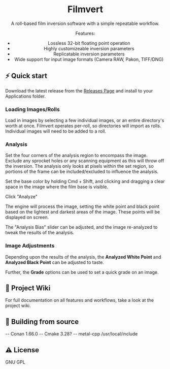 <div align="center">

<!-- Put Logo Here -->

# Filmvert

A roll-based film inversion software with a simple repeatable workflow.

Features:
- Lossless 32-bit floating point operation
- Highly customizeable inversion parameters
- Replicatable inversion parameters
- Wide support for input image formats (Camera RAW, Pakon, TIFF/DNG)

</div>

## ⚡️ Quick start
Download the latest release from the [Releases Page](https://github.com/montoyatim01/Filmvert/releases) and install to your Applications folder.

### Loading Images/Rolls
Load in images by selecting a few individual images, or an entire directory's worth at once. Filmvert operates per-roll, so directories will import as rolls. Individual images will need to be added to a roll.

### Analysis
Set the four corners of the analysis region to encompass the image. Exclude any sprocket holes or any scanning equipment as this will throw off the inversion. The analysis only looks at pixels within the set region, so portions of the frame can be included/excluded to influence the analysis.

Set the base color by holding Cmd + Shift, and clicking and dragging a clear space in the image where the film base is visible.

Click "Analyze"

The engine will process the image, setting the white point and black point based on the lightest and darkest areas of the image. These points will be displayed on screen.

The "Analysis Bias" slider can be adjusted, and the image re-analyzed to tweak the results of the analysis.

### Image Adjustments
Depending upon the results of the analysis, the **Analyzed White Point** and **Analyzed Black Point** can be adjusted to taste.

Further, the **Grade** options can be used to set a quick grade on an image.


## 📖 Project Wiki

For full documentation on all features and workflows, take a look at the project wiki.

## 🚚 Building from source
-- Conan 1.66.0
-- Cmake 3.28?
-- metal-cpp /usr/local/include


## ⚠️ License
GNU GPL
